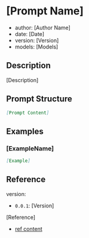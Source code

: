 # [Prompt Name]

- author: [Author Name]
- date: [Date]
- version: [Version]
- models: [Models]

## Description

[Description]

## Prompt Structure

```md
[Prompt Content]
```

## Examples


### [ExampleName]

```md
[Example]
```

## Reference

version: 

- `0.0.1`: [Version]


[Reference]

- [ref content]()